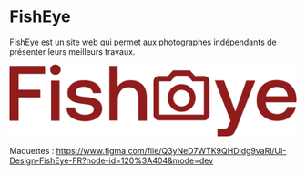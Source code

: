 # FishEye

FishEye est un site web qui permet aux photographes indépendants de présenter leurs meilleurs travaux.

![Image](assets/images/logo.png)

Maquettes : https://www.figma.com/file/Q3yNeD7WTK9QHDldg9vaRl/UI-Design-FishEye-FR?node-id=120%3A404&mode=dev